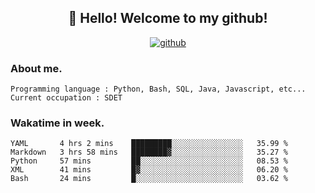 <h2 align="center">👋 Hello! Welcome to my github! </h2>
<p align="center">
  <a href="https://github.com/usergwen"><img src="https://img.shields.io/badge/GitHub-24292e" alt="github"></a>
</p>

### About me.

```Plain Text
Programming language : Python, Bash, SQL, Java, Javascript, etc...
Current occupation : SDET
```
### Wakatime in week.

<!--START_SECTION:waka-->
```text
YAML       4 hrs 2 mins    █████████░░░░░░░░░░░░░░░░   35.99 % 
Markdown   3 hrs 58 mins   ████████▓░░░░░░░░░░░░░░░░   35.27 % 
Python     57 mins         ██░░░░░░░░░░░░░░░░░░░░░░░   08.53 % 
XML        41 mins         █▓░░░░░░░░░░░░░░░░░░░░░░░   06.20 % 
Bash       24 mins         █░░░░░░░░░░░░░░░░░░░░░░░░   03.62 % 
```
<!--END_SECTION:waka-->
